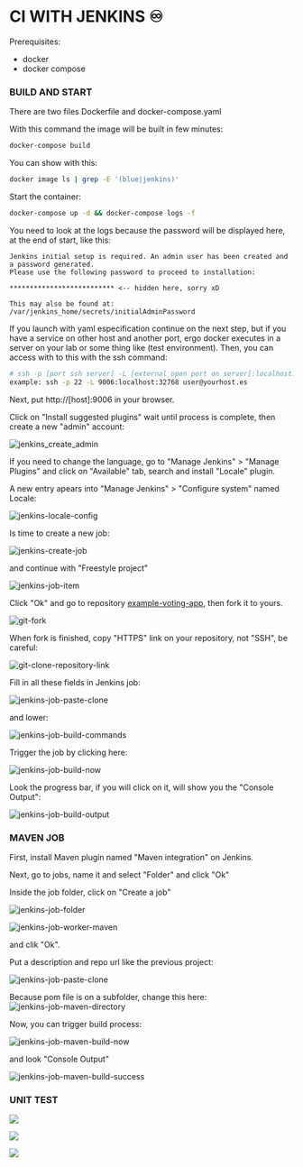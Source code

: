 # CI WITH JENKINS ♾️

Prerequisites:
- docker
- docker compose

### BUILD AND START

There are two files Dockerfile and docker-compose.yaml

With this command the image will be built in few minutes:

```bash
docker-compose build
```

You can show with this:

```bash
docker image ls | grep -E '(blue|jenkins)'
```

Start the container:

```bash
docker-compose up -d && docker-compose logs -f
```

You need to look at the logs because the password will be displayed here, at the end of start, like this:

```
Jenkins initial setup is required. An admin user has been created and a password generated.
Please use the following password to proceed to installation:

************************** <-- hidden here, sorry xD

This may also be found at: /var/jenkins_home/secrets/initialAdminPassword
```

If you launch with yaml especification continue on the next step, but if you have a service on other host and another port, ergo docker executes in a server on your lab or some thing like (test environment). Then, you can access with to this with the ssh command:

```bash
# ssh -p [port ssh server] -L [external open port on server]:localhost:[docker service port] [user]@[host]
example: ssh -p 22 -L 9006:localhost:32768 user@yourhost.es
```

Next, put http://[host]:9006 in your browser.

Click on "Install suggested plugins" wait until process is complete, then create a new "admin" account:

![jenkins_create_admin](img/jenkins_create_admin.png)

If you need to change the language, go to "Manage Jenkins" > "Manage Plugins" and click on "Available" tab, search and install "Locale" plugin.

A new entry apears into "Manage Jenkins" > "Configure system" named Locale:

![jenkins-locale-config](img/jenkins-locale-config.png)

Is time to create a new job:

![jenkins-create-job](img/jenkins-create-job.png)

and continue with "Freestyle project"

![jenkins-job-item](img/jenkins-job-item.png)

Click "Ok" and go to repository [example-voting-app](https://github.com/dockersamples/example-voting-app), then fork it to yours.

![git-fork](img/git-fork.png)

When fork is finished, copy "HTTPS" link on your repository, not "SSH", be careful:

![git-clone-repository-link](img/git-clone-repository-link.png)

Fill in all these fields in Jenkins job:

![jenkins-job-paste-clone](img/jenkins-job-paste-clone.png)

and lower:

![jenkins-job-build-commands](img/jenkins-job-build-commands.png)

Trigger the job by clicking here:

![jenkins-job-build-now](img/jenkins-job-build-now.png)

Look the progress bar, if you will click on it, will show you the "Console Output":

![jenkins-job-build-output](img/jenkins-job-build-output.png)

### MAVEN JOB

First, install Maven plugin named "Maven integration" on Jenkins.

Next, go to jobs, name it and select "Folder" and click "Ok"

Inside the job folder, click on "Create a job"

![jenkins-job-folder](img/jenkins-job-folder.png)

![jenkins-job-worker-maven](img/jenkins-job-worker-maven.png)

and clik "Ok".

Put a description and repo url like the previous project:

![jenkins-job-paste-clone](img/jenkins-job-paste-clone.png)

Because pom file is on a subfolder, change this here:
![jenkins-job-maven-directory](img/jenkins-job-maven-directory.png)

Now, you can trigger build process:

![jenkins-job-maven-build-now](img/jenkins-job-maven-build-now.png)

and look "Console Output"

![jenkins-job-maven-build-success](img/jenkins-job-maven-build-success.png)


### UNIT TEST




![](img/.png)

![](img/.png)

![](img/.png)
